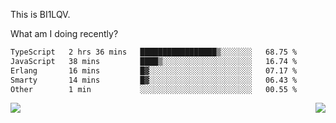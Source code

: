 This is BI1LQV.

What am I doing recently?

<!--START_SECTION:waka-->

```txt
TypeScript   2 hrs 36 mins   █████████████████▒░░░░░░░   68.75 %
JavaScript   38 mins         ████▒░░░░░░░░░░░░░░░░░░░░   16.74 %
Erlang       16 mins         █▓░░░░░░░░░░░░░░░░░░░░░░░   07.17 %
Smarty       14 mins         █▓░░░░░░░░░░░░░░░░░░░░░░░   06.43 %
Other        1 min           ░░░░░░░░░░░░░░░░░░░░░░░░░   00.55 %
```

<!--END_SECTION:waka-->
<img align="right" src="https://github-readme-stats.vercel.app/api?username=bi1lqv&show_icons=true&count_private=true">

<img src="https://metrics.lecoq.io/bi1lqv?template=classic&base.activity=0&base.community=0&base.repositories=0&base.metadata=0&isocalendar=1&base=header%2C%20activity%2C%20community%2C%20repositories%2C%20metadata&base.indepth=false&base.hireable=false&isocalendar=false&isocalendar.duration=full-year&config.timezone=Asia%2FShanghai">
